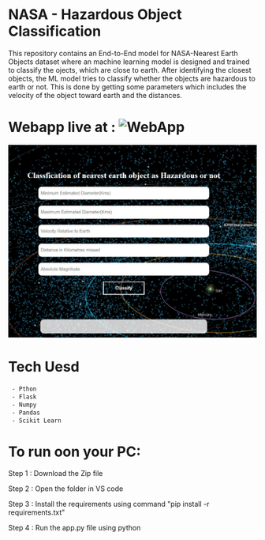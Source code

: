 # NASA - Hazardous Object Classification
   This repository contains an End-to-End model for NASA-Nearest Earth Objects dataset where an machine learning model is designed and trained to classify the ojects, which are close to earth.
   After identifying the closest objects, the ML model tries to classify whether the objects are hazardous to earth or not. This is done by getting some parameters which includes the velocity of the object toward earth
   and the distances.
   
# Webapp live at : ![WebApp](https://nasa-hazardousobj-classify.herokuapp.com/)
   
   ![alt text](https://github.com/ParthivAkilesh/NASA-HazardousObject-classification/blob/main/webapp.jpg)
   
# Tech Uesd
   
     - Pthon
     - Flask
     - Numpy
     - Pandas
     - Scikit Learn
   
# To run oon your PC:
Step 1 : Download the Zip file

Step 2 : Open the folder in VS code

Step 3 : Install the requirements using command "pip install -r requirements.txt"

Step 4 : Run the app.py file using python


   
   
